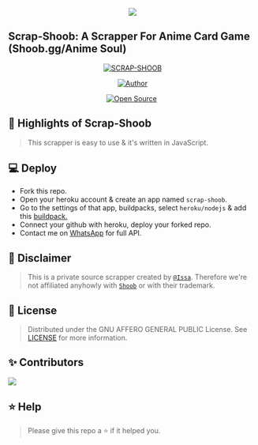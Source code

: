 <p align="center"><img src="https://www.linkpicture.com/q/shoob.png"/>
 
## **Scrap-Shoob: A Scrapper For Anime Card Game (Shoob.gg/Anime Soul)**
 
 </p>
<p align="center">
<a href="#"><img title="SCRAP-SHOOB" src="https://img.shields.io/badge/SCRAP-SHOOB-green?colorA=%23ff0000&colorB=%23017e40&style=for-the-badge"></a>
</p>
<p align="center">
<a href="https://github.com/Issa2001"><img title="Author" src="https://img.shields.io/badge/Author-Issa2001-red.svg?style=for-the-badge&logo=github"></a>
</p>
<p align="center">
<a href="https://github.com/Issa2001"><img title="Open Source" src="https://img.shields.io/badge/Open%20Source-NO-red.svg?style=for-the-badge"></a>
<a href="https://github.com/is7s7whs"><img title="" src="https://img.shields.io/badge/Maintained-YES-green.svg?style=for-the-badge"></a>
</p>

## 🚀 Highlights of Scrap-Shoob
> This scrapper is easy to use & it's written in JavaScript.   

## 💻 Deploy

- Fork this repo.
- Open your heroku account & create an app named `scrap-shoob`.
- Go to the settings of that app, buildpacks, select `heroku/nodejs` & add this [buildpack.](https://github.com/jontewks/puppeteer-heroku-buildpack)
- Connect your github with heroku, deploy your forked repo.
- Contact me on [WhatsApp](https://wa.me/254115175696) for full API.

## 🔰 Disclaimer
> This is a private source scrapper created by [`@Issa`](https://github.com/Issa2001). Therefore we're not affiliated anyhowly with [`Shoob`](https://shoob.gg) or with their trademark.

## 📄 License
> Distributed under the GNU AFFERO GENERAL PUBLIC License. See [LICENSE](/LICENSE) for more information.

## ✨ Contributors

<a href="https://github.com/Issa2001/Scrap-Shoob/graphs/contributors">
  <img src="https://contrib.rocks/image?repo=Issa2001/Scrap-Shoob" />
</a>

## ⭐ Help

> Please give this repo a ⭐ if it helped you.
